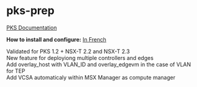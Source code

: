 # pks-prep

[PKS Documentation](https://docs.vmware.com/en/VMware-Pivotal-Container-Service/1.1/vmware-pks-11/GUID-PKS11-index.html?hWord=N4IghgNiBcIA4GsDOIC+Q)

__How to install and configure:__
[In French](https://shwrfr.com/nextcloud/index.php/s/gpsJK697rKv11of)

Validated for PKS 1.2 + NSX-T 2.2 and NSX-T 2.3\
New feature for deployiong multiple controllers and edges\
Add overlay_host with VLAN_ID and overlay_edgevm in the case of VLAN for TEP\
Add VCSA automaticaly within MSX Manager as compute manager
